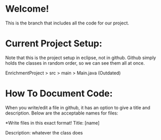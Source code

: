 # Welcome!

This is the branch that includes all the code for our project.

# Current Project Setup:

Note that this is the project setup in eclipse, not in github. Github simply holds the classes in random order, so we can see them all at once.

EnrichmentProject >
  src >
    main >
      Main.java (Outdated)
      
      
# How To Document Code: 

When you write/edit a file in github, it has an option to give a title and description. Below are the acceptable names for files:

*Write files in this exact format!
Title: [name]

Description: whatever the class does
  
